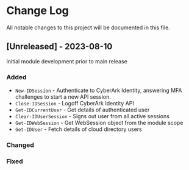 # Change Log
All notable changes to this project will be documented in this file.

## [Unreleased] - 2023-08-10

Initial module development prior to main release

### Added
- `New-IDSession` - Authenticate to CyberArk Identity, answering MFA challenges to start a new API session.
- `Close-IDSession` - Logoff CyberArk Identity API
- `Get-IDCurrentUser` - Get details of authenticated user
- `Clear-IDUserSession` - Signs out user from all active sessions
- `Get-IDWebSession` - Get WebSession object from the module scope
- `Get-IDUser` - Fetch details of cloud directory users

### Changed

### Fixed

